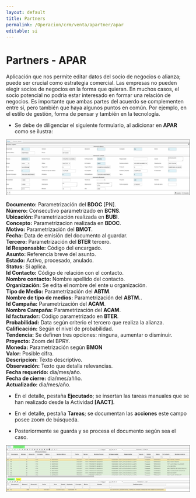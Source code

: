 ```yaml
---
layout: default
title: Partners
permalink: /Operacion/crm/venta/apartner/apar
editable: si
---
```


# Partners - APAR


Aplicación que nos permite editar datos del socio de negocios o alianza; puede ser crucial como estrategia comercial. Las empresas no pueden elegir socios de negocios en la forma que quieran. En muchos casos, el socio potencial no podría estar interesado en formar una relación de negocios. Es importante que ambas partes del acuerdo se complementen entre sí, pero también que haya algunos puntos en común. Por ejemplo, en el estilo de gestión, forma de pensar y también en la tecnología.  
* Se debe de diligenciar el siguiente formulario, al adicionar en **APAR** como se ilustra:

![](apar1.png)

**Documento:**  Parametrización del **BDOC** [PN].  
**Número:**  Consecutivo parametrizado en **BCNS**.  
**Ubicación:**  Parametrización realizada en **BUBI**.  
**Concepto:**  Parametrizacion realizada en **BDOC**.  
**Motivo:**  Parametrización del **BMOT**.   
**Fecha:**  Data de emisión del documento al guardar.  
**Tercero:** Parametrización del **BTER** tercero.  
**Id Responsable:** Código del encargado.  
**Asunto:** Referencia breve del asunto.  
**Estado:** Activo, procesado, anulado.  
**Status:** Si aplica.  
**Id Contacto:** Código de relación con el contacto.  
**Nombre contacto:** Nombre apellido del contacto.  
**Organización:** Se edita el nombre del ente u organización.  
**Tipo de Medio:** Parametrización del **ABTM**.  
**Nombre de tipo de medios:**  Parametrización del **ABTM.**.  
**Id Campaña:** Parametrización del **ACAM**.  
**Nombre Campaña:** Parametrización del **ACAM**.  
**Id facturador:** Código parametrizado en **BTER**.  
**Probabilidad:** Data según criterio el tercero que realiza la alianza.  
**Calificación:** Según el nivel de probabilidad.  
**Tendencia:** Se definen tres opciones: ninguna, aumentar o disminuir.  
**Proyecto:** Zoom del BPRY.  
**Moneda:** Parametrización según **BMON**  
**Valor:** Posible cifra.  
**Descripcion:** Texto descriptivo.  
**Observación:**   Texto que detalla relevancias.   
**Fecha requerido:**  dia/mes/año.  
**Fecha de cierre:**  dia/mes/añño.  
**Actualizado:**  dia/mes/año.  

* En el detalle, pestaña **Ejecutado**; se insertan las tareas manuales que se han realizado desde la Actividad **[AACT]**.  
* En el detalle, pestaña **Tareas**; se documentan las **acciones** este campo posee zoom de búsqueda.  

* Posteriormente se guarda y se procesa el documento según sea el caso.  

![](apar2.png)











